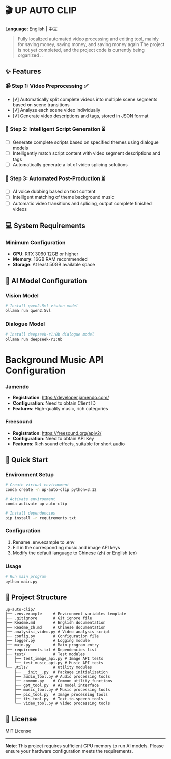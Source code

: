 # 🎬 UP AUTO CLIP

**Language**: English | [中文](./Readme_zh.md)

> Fully localized automated video processing and editing tool, mainly for saving money, saving money, and saving money again
The project is not yet completed, and the project code is currently being organized ..

## ✨ Features

### 📹 Step 1: Video Preprocessing ✅
- [√] Automatically split complete videos into multiple scene segments based on scene transitions
- [√] Analyze each scene video individually
- [√] Generate video descriptions and tags, stored in JSON format

### 📝 Step 2: Intelligent Script Generation ⏳
- [ ] Generate complete scripts based on specified themes using dialogue models
- [ ] Intelligently match script content with video segment descriptions and tags
- [ ] Automatically generate a lot of video splicing solutions

### 🎵 Step 3: Automated Post-Production ⏳
- [ ] AI voice dubbing based on text content
- [ ] Intelligent matching of theme background music
- [ ] Automatic video transitions and splicing, output complete finished videos

## 💻 System Requirements

### Minimum Configuration
- **GPU**: RTX 3060 12GB or higher
- **Memory**: 16GB RAM recommended
- **Storage**: At least 50GB available space

## 🤖 AI Model Configuration

### Vision Model
```bash
# Install qwen2.5vl vision model
ollama run qwen2.5vl
```

### Dialogue Model
```bash
# Install deepseek-r1:8b dialogue model
ollama run deepseek-r1:8b
```

# Background Music API Configuration
### Jamendo
- **Registration**: https://developer.jamendo.com/
- **Configuration**: Need to obtain Client ID
- **Features**: High-quality music, rich categories

### Freesound
- **Registration**: https://freesound.org/apiv2/
- **Configuration**: Need to obtain API Key
- **Features**: Rich sound effects, suitable for short audio

## 🚀 Quick Start

### Environment Setup
```bash
# Create virtual environment
conda create -n up-auto-clip python=3.12

# Activate environment
conda activate up-auto-clip

# Install dependencies
pip install -r requirements.txt
```

### Configuration
1. Rename .env.example to .env
2. Fill in the corresponding music and image API keys
3. Modify the default language to Chinese (zh) or English (en)

### Usage
```bash
# Run main program
python main.py
```

## 📁 Project Structure
```
up-auto-clip/
├── .env.example     # Environment variables template
├── .gitignore       # Git ignore file
├── Readme.md        # English documentation
├── Readme_zh.md     # Chinese documentation
├── analysisi_video.py # Video analysis script
├── config.py        # Configuration file
├── logger.py        # Logging module
├── main.py          # Main program entry
├── requirements.txt # Dependencies list
├── test/            # Test modules
│   ├── test_image_api.py # Image API tests
│   └── test_music_api.py # Music API tests
└── utils/           # Utility modules
    ├── __init__.py  # Package initialization
    ├── audio_tool.py # Audio processing tools
    ├── common.py    # Common utility functions
    ├── gpt_tool.py  # AI model interface
    ├── music_tool.py # Music processing tools
    ├── pic_tool.py  # Image processing tools
    ├── tts_tool.py  # Text-to-speech tools
    └── video_tool.py # Video processing tools
```

## 📄 License

MIT License

---

**Note**: This project requires sufficient GPU memory to run AI models. Please ensure your hardware configuration meets the requirements.
